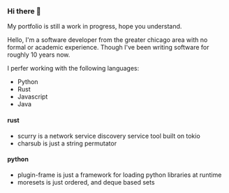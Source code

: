 ### Hi there 👋

My portfolio is still a work in progress, hope you understand.

Hello, I'm a software developer from the greater chicago area with no formal or academic experience.
Though I've been writing software for roughly 10 years now. 

I perfer working with the following languages: 
  + Python
  + Rust
  + Javascript
  + Java
#### rust
+ scurry is a network service discovery service tool built on tokio
+ charsub is just a string permutator

#### python
+ plugin-frame is just a framework for loading python libraries at runtime
+ moresets is just ordered, and deque based sets
